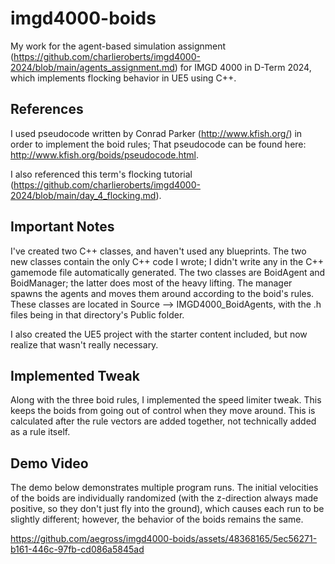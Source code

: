 # imgd4000-boids
 My work for the agent-based simulation assignment (https://github.com/charlieroberts/imgd4000-2024/blob/main/agents_assignment.md) for IMGD 4000 in D-Term 2024, which implements flocking behavior in UE5 using C++.

## References
 I used pseudocode written by Conrad Parker (http://www.kfish.org/) in order to implement the boid rules; That pseudocode can be found here: http://www.kfish.org/boids/pseudocode.html.
 
 I also referenced this term's flocking tutorial (https://github.com/charlieroberts/imgd4000-2024/blob/main/day_4_flocking.md).

## Important Notes
 I've created two C++ classes, and haven't used any blueprints. The two new classes contain the only C++ code I wrote; I didn't write any in the C++ gamemode file automatically generated. The two classes are BoidAgent and BoidManager; the latter does most of the heavy lifting. The manager spawns the agents and moves them around according to the boid's rules. These classes are located in Source --> IMGD4000_BoidAgents, with the .h files being in that directory's Public folder. 
 
 I also created the UE5 project with the starter content included, but now realize that wasn't really necessary.

## Implemented Tweak
 Along with the three boid rules, I implemented the speed limiter tweak. This keeps the boids from going out of control when they move around. This is calculated after the rule vectors are added together, not technically added as a rule itself.

## Demo Video
 The demo below demonstrates multiple program runs. The initial velocities of the boids are individually randomized (with the z-direction always made positive, so they don't just fly into the ground), which causes each run to be slightly different; however, the behavior of the boids remains the same.

 https://github.com/aegross/imgd4000-boids/assets/48368165/5ec56271-b161-446c-97fb-cd086a5845ad
 
